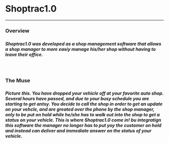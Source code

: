 <h1> Shoptrac1.0</h1>
<hr/>
<h3>Overview<h3/>
  <h5> Shoptrac1.0 was developed as a shop management software that allows a shop manager to more easiy manage his/her shop without having to leave their office.<h5/> 
    <br/>
 <h3> The Muse <h3/>
   <h5> Picture this. You have dropped your vehicle off at your favorite auto shop. Several hours have passed, and due to your busy schedule you are starting to get antsy. You decide to call the shop in order to get an update on your vehcle, and are greated over the phone by the shop manager, only to be put on hold while he/she has to walk out into the shop to get a status on your vehicle. This is where Shoptrac1.0 come in! bu integratign this software the manager no longer has to put yoy the customer on hold and instead can deliver and immediate answer on the status of your vehicle.<h5/>
